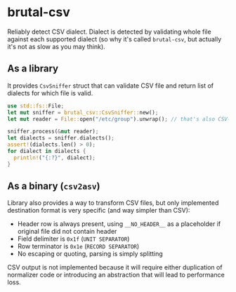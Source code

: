 # brutal-csv

Reliably detect CSV dialect. Dialect is detected by validating whole file against
each supported dialect (so why it's called `brutal-csv`, but 
actually it's not as slow as you may think).

## As a library
It provides `CsvSniffer` struct that can validate CSV file and 
return list of dialects for which file is valid.

```rust
use std::fs::File;
let mut sniffer = brutal_csv::CsvSniffer::new();
let mut reader = File::open("/etc/group").unwrap(); // that's also CSV-like file

sniffer.process(&mut reader);
let dialects = sniffer.dialects();
assert!(dialects.len() > 0);
for dialect in dialects {
  println!("{:?}", dialect);
}
```

## As a binary (`csv2asv`)

Library also provides a way to transform CSV files, but only 
implemented destination format is very specific (and way simpler than CSV):
  - Header row is always present, using `__NO_HEADER__` 
    as a placeholder if original file did not contain header
  - Field delimiter is `0x1f` (`UNIT SEPARATOR`)
  - Row terminator is `0x1e` (`RECORD SEPARATOR`)
  - No escaping or quoting, parsing is simply splitting

CSV output is not implemented because it will require either 
duplication of normalizer code or introducing an abstraction 
that will lead to performance loss.






